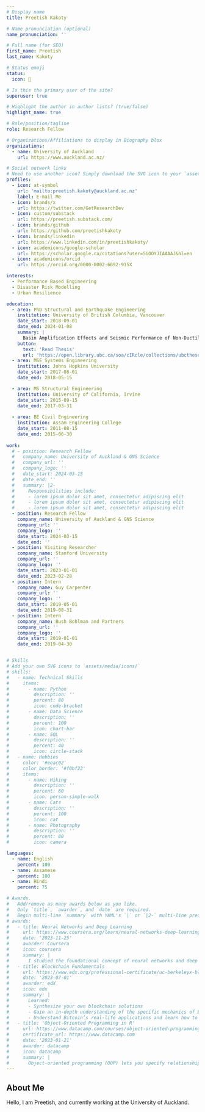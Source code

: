 ```yaml
---
# Display name
title: Preetish Kakoty

# Name pronunciation (optional)
name_pronunciation: ''

# Full name (for SEO)
first_name: Preetish
last_name: Kakoty

# Status emoji
status:
  icon: 🌃

# Is this the primary user of the site?
superuser: true

# Highlight the author in author lists? (true/false)
highlight_name: true

# Role/position/tagline
role: Research Fellow

# Organizations/Affiliations to display in Biography blox
organizations:
  - name: University of Auckland
    url: https://www.auckland.ac.nz/

# Social network links
# Need to use another icon? Simply download the SVG icon to your `assets/media/icons/` folder.
profiles:
  - icon: at-symbol
    url: 'mailto:preetish.kakoty@auckland.ac.nz'
    label: E-mail Me
  - icon: brands/x
    url: https://twitter.com/GetResearchDev
  - icon: custom/substack
    url: https://preetish.substack.com/
  - icon: brands/github
    url: https://github.com/preetishkakoty
  - icon: brands/linkedin
    url: https://www.linkedin.com/in/preetishkakoty/
  - icon: academicons/google-scholar
    url: https://scholar.google.ca/citations?user=5iOOYJIAAAAJ&hl=en
  - icon: academicons/orcid
    url: https://orcid.org/0000-0002-6692-915X

interests:
  - Performance Based Engineering
  - Disaster Risk Modelling
  - Urban Resilience

education:
  - area: PhD Structural and Earthquake Engineering
    institution: University of British Columbia, Vancouver
    date_start: 2018-09-01
    date_end: 2024-01-08
    summary: |
      Basin Amplification Effects and Seismic Performance of Non-Ductile Reinforced Concrete Shear Wall Buildings during Subduction Earthquakes
    button:
      text: 'Read Thesis'
      url: 'https://open.library.ubc.ca/soa/cIRcle/collections/ubctheses/24/items/1.0438706?o=0'
  - area: MSE Systems Engineering
    institution: Johns Hopkins University
    date_start: 2017-08-01
    date_end: 2018-05-15

  - area: MS Structural Engineering
    institution: University of California, Irvine
    date_start: 2015-09-15
    date_end: 2017-03-31
    
  - area: BE Civil Engineering
    institution: Assam Engineering College
    date_start: 2011-08-15
    date_end: 2015-06-30
    
work:
  # - position: Research Fellow
  #   company_name: University of Auckland & GNS Science
  #   company_url: ''
  #   company_logo: ''
  #   date_start: 2024-03-15
  #   date_end: ''
  #   summary: |2-
  #     Responsibilities include:
  #     - lorem ipsum dolor sit amet, consectetur adipiscing elit
  #     - lorem ipsum dolor sit amet, consectetur adipiscing elit
  #     - lorem ipsum dolor sit amet, consectetur adipiscing elit
  - position: Research Fellow
    company_name: University of Auckland & GNS Science
    company_url: ''
    company_logo: ''
    date_start: 2024-03-15
    date_end: ''
  - position: Visiting Researcher
    company_name: Stanford University
    company_url: ''
    company_logo: ''
    date_start: 2023-01-01
    date_end: 2023-02-28
  - position: Intern
    company_name: Guy Carpenter
    company_url: ''
    company_logo: ''
    date_start: 2019-05-01
    date_end: 2019-08-31
  - position: Intern
    company_name: Bush Bohlman and Partners
    company_url: ''
    company_logo: ''
    date_start: 2019-01-01
    date_end: 2019-04-30


# Skills
# Add your own SVG icons to `assets/media/icons/`
# skills:
#   - name: Technical Skills
#     items:
#       - name: Python
#         description: ''
#         percent: 80
#         icon: code-bracket
#       - name: Data Science
#         description: ''
#         percent: 100
#         icon: chart-bar
#       - name: SQL
#         description: ''
#         percent: 40
#         icon: circle-stack
#   - name: Hobbies
#     color: '#eeac02'
#     color_border: '#f0bf23'
#     items:
#       - name: Hiking
#         description: ''
#         percent: 60
#         icon: person-simple-walk
#       - name: Cats
#         description: ''
#         percent: 100
#         icon: cat
#       - name: Photography
#         description: ''
#         percent: 80
#         icon: camera

languages:
  - name: English
    percent: 100
  - name: Assamese
    percent: 100
  - name: Hindi
    percent: 75

# Awards.
#   Add/remove as many awards below as you like.
#   Only `title`, `awarder`, and `date` are required.
#   Begin multi-line `summary` with YAML's `|` or `|2-` multi-line prefix and indent 2 spaces below.
# awards:
#   - title: Neural Networks and Deep Learning
#     url: https://www.coursera.org/learn/neural-networks-deep-learning
#     date: '2023-11-25'
#     awarder: Coursera
#     icon: coursera
#     summary: |
#       I studied the foundational concept of neural networks and deep learning. By the end, I was familiar with the significant technological trends driving the rise of deep learning; build, train, and apply fully connected deep neural networks; implement efficient (vectorized) neural networks; identify key parameters in a neural network’s architecture; and apply deep learning to your own applications.
#   - title: Blockchain Fundamentals
#     url: https://www.edx.org/professional-certificate/uc-berkeleyx-blockchain-fundamentals
#     date: '2023-07-01'
#     awarder: edX
#     icon: edx
#     summary: |
#       Learned:
#       - Synthesize your own blockchain solutions
#       - Gain an in-depth understanding of the specific mechanics of Bitcoin
#       - Understand Bitcoin’s real-life applications and learn how to attack and destroy Bitcoin, Ethereum, smart contracts and Dapps, and alternatives to Bitcoin’s Proof-of-Work consensus algorithm
#   - title: 'Object-Oriented Programming in R'
#     url: https://www.datacamp.com/courses/object-oriented-programming-with-s3-and-r6-in-r
#     certificate_url: https://www.datacamp.com
#     date: '2023-01-21'
#     awarder: datacamp
#     icon: datacamp
#     summary: |
#       Object-oriented programming (OOP) lets you specify relationships between functions and the objects that they can act on, helping you manage complexity in your code. This is an intermediate level course, providing an introduction to OOP, using the S3 and R6 systems. S3 is a great day-to-day R programming tool that simplifies some of the functions that you write. R6 is especially useful for industry-specific analyses, working with web APIs, and building GUIs.
---
```


## About Me

Hello, I am Preetish, and currently working at the University of Auckland. 
